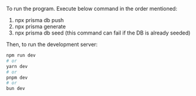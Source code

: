 To run the program. Execute below command in the order mentioned:

1. npx prisma db push
2. npx prisma generate
3. npx prisma db seed (this command can fail if the DB is already seeded)

Then, to run the development server:

```bash
npm run dev
# or
yarn dev
# or
pnpm dev
# or
bun dev
```
